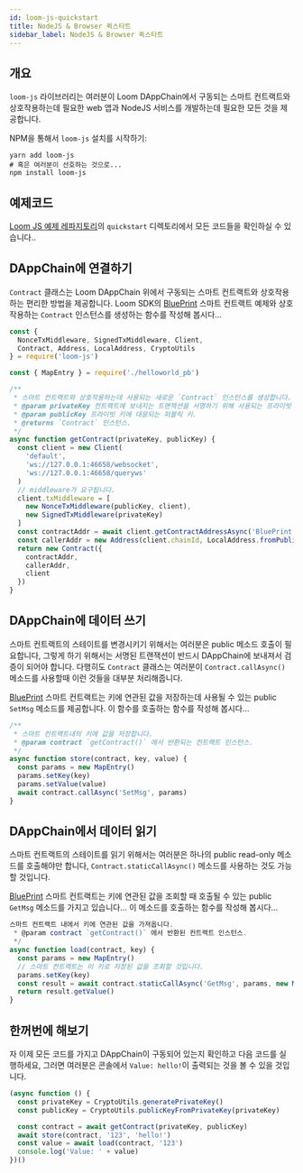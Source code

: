 ```yaml
---
id: loom-js-quickstart
title: NodeJS & Browser 퀵스타트
sidebar_label: NodeJS & Browser 퀵스타트
---
```

## 개요

`loom-js` 라이브러리는 여러분이 Loom DAppChain에서 구동되는 스마트 컨트랙트와 상호작용하는데 필요한 web 앱과 NodeJS 서비스를 개발하는데 필요한 모든 것을 제공합니다.

NPM을 통해서 `loom-js` 설치를 시작하기:

```shell
yarn add loom-js
# 혹은 여러분이 선호하는 것으로...
npm install loom-js
```

## 예제코드

[Loom JS 예제 레파지토리](https://github.com/loomnetwork/loom-js-samples)의 `quickstart` 디렉토리에서 모든 코드들을 확인하실 수 있습니다..

## DAppChain에 연결하기

`Contract` 클래스는 Loom DAppChain 위에서 구동되는 스마트 컨트랙트와 상호작용하는 편리한 방법을 제공합니다. Loom SDK의 [BluePrint](https://github.com/loomnetwork/weave-blueprint/blob/master/src/blueprint.go) 스마트 컨트랙트 예제와 상호작용하는 `Contract` 인스턴스를 생성하는 함수를 작성해 봅시다... 

```js
const {
  NonceTxMiddleware, SignedTxMiddleware, Client,
  Contract, Address, LocalAddress, CryptoUtils
} = require('loom-js')

const { MapEntry } = require('./helloworld_pb')

/**
 * 스마트 컨트랙트와 상호작용하는데 사용되는 새로운 `Contract` 인스턴스를 생성합니다.
 * @param privateKey 컨트랙트에 보내지는 트랜잭션을 서명하기 위해 사용되는 프라이빗 키.
 * @param publicKey 프라이빗 키에 대응되는 퍼블릭 키.
 * @returns `Contract` 인스턴스.
 */
async function getContract(privateKey, publicKey) {
  const client = new Client(
    'default',
    'ws://127.0.0.1:46658/websocket',
    'ws://127.0.0.1:46658/queryws'
  )
  // middleware가 요구됩니다.
  client.txMiddleware = [
    new NonceTxMiddleware(publicKey, client),
    new SignedTxMiddleware(privateKey)
  ]
  const contractAddr = await client.getContractAddressAsync('BluePrint')
  const callerAddr = new Address(client.chainId, LocalAddress.fromPublicKey(publicKey))
  return new Contract({
    contractAddr,
    callerAddr,
    client
  })
}
```

## DAppChain에 데이터 쓰기

스마트 컨트랙트의 스테이트를 변경시키기 위해서는 여러분은 public 메소드 호출이 필요합니다, 그렇게 하기 위해서는 서명된 트랜잭션이 반드시 DAppChain에 보내져서 검증이 되어야 합니다. 다행히도 `Contract` 클래스는 여러분이 `Contract.callAsync()` 메소드를 사용할때 이런 것들을 대부분 처리해줍니다.

[BluePrint](https://github.com/loomnetwork/weave-blueprint/blob/master/src/blueprint.go) 스마트 컨트랙트는 키에 연관된 값을 저장하는데 사용될 수 있는 public `SetMsg` 메소드를 제공합니다. 이 함수를 호출하는 함수를 작성해 봅시다...

```js
/**
 * 스마트 컨트랙트내의 키에 값을 저장합니다.
 * @param contract `getContract()` 에서 반환되는 컨트랙트 인스턴스.
 */
async function store(contract, key, value) {
  const params = new MapEntry()
  params.setKey(key)
  params.setValue(value)
  await contract.callAsync('SetMsg', params)
}

```

## DAppChain에서 데이터 읽기

스마트 컨트랙트의 스테이트를 읽기 위해서는 여러분은 하나의 public read-only 메소드를 호출해야만 합니다, `Contract.staticCallAsync()` 메소드를 사용하는 것도 가능할 것입니다.

[BluePrint](https://github.com/loomnetwork/weave-blueprint/blob/master/src/blueprint.go) 스마트 컨트랙트는 키에 연관된 값을 조회할 때 호출될 수 있는 public `GetMsg` 메소드를 가지고 있습니다... 이 메소드를 호출하는 함수를 작성해 봅시다...

```js
스마트 컨트랙트 내에서 키에 연관된 값을 가져옵니다.
 * @param contract `getContract()` 에서 반환된 컨트랙트 인스턴스.
 */
async function load(contract, key) {
  const params = new MapEntry()
  // 스마트 컨트랙트는 이 키로 저장된 값을 조회할 것입니다.
  params.setKey(key)
  const result = await contract.staticCallAsync('GetMsg', params, new MapEntry())
  return result.getValue()
}
```

## 한꺼번에 해보기

자 이제 모든 코드를 가지고 DAppChain이 구동되어 있는지 확인하고 다음 코드를 실행하세요, 그러면 여러분은 콘솔에서 `Value: hello!`이 출력되는 것을 볼 수 있을 것입니다.

```js
(async function () {
  const privateKey = CryptoUtils.generatePrivateKey()
  const publicKey = CryptoUtils.publicKeyFromPrivateKey(privateKey)

  const contract = await getContract(privateKey, publicKey)
  await store(contract, '123', 'hello!')
  const value = await load(contract, '123')
  console.log('Value: ' + value)
})()
```